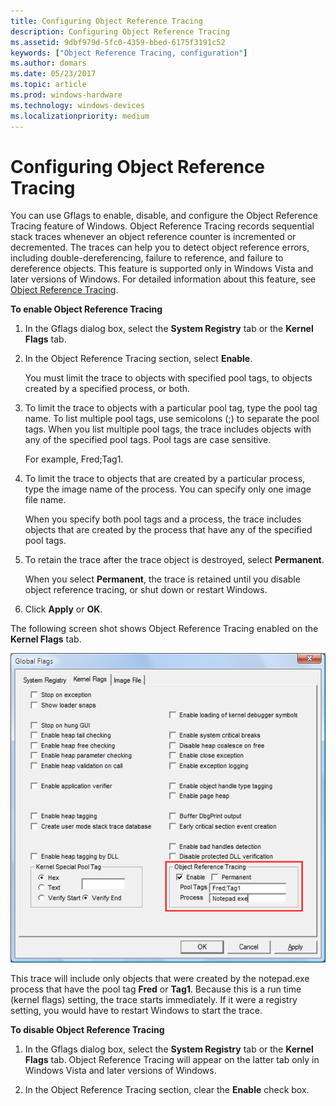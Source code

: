 ```yaml
---
title: Configuring Object Reference Tracing
description: Configuring Object Reference Tracing
ms.assetid: 9dbf979d-5fc0-4359-bbed-6175f3191c52
keywords: ["Object Reference Tracing, configuration"]
ms.author: domars
ms.date: 05/23/2017
ms.topic: article
ms.prod: windows-hardware
ms.technology: windows-devices
ms.localizationpriority: medium
---
```


# Configuring Object Reference Tracing


You can use Gflags to enable, disable, and configure the Object Reference Tracing feature of Windows. Object Reference Tracing records sequential stack traces whenever an object reference counter is incremented or decremented. The traces can help you to detect object reference errors, including double-dereferencing, failure to reference, and failure to dereference objects. This feature is supported only in Windows Vista and later versions of Windows. For detailed information about this feature, see [Object Reference Tracing](object-reference-tracing.md).

**To enable Object Reference Tracing**

1.  In the Gflags dialog box, select the **System Registry** tab or the **Kernel Flags** tab.

2.  In the Object Reference Tracing section, select **Enable**.

    You must limit the trace to objects with specified pool tags, to objects created by a specified process, or both.

3.  To limit the trace to objects with a particular pool tag, type the pool tag name. To list multiple pool tags, use semicolons (;) to separate the pool tags. When you list multiple pool tags, the trace includes objects with any of the specified pool tags. Pool tags are case sensitive.

    For example, Fred;Tag1.

4.  To limit the trace to objects that are created by a particular process, type the image name of the process. You can specify only one image file name.

    When you specify both pool tags and a process, the trace includes objects that are created by the process that have any of the specified pool tags.

5.  To retain the trace after the trace object is destroyed, select **Permanent**.

    When you select **Permanent**, the trace is retained until you disable object reference tracing, or shut down or restart Windows.

6.  Click **Apply** or **OK**.

The following screen shot shows Object Reference Tracing enabled on the **Kernel Flags** tab.

![screen shot that shows object reference tracing enabled on the kernel flags tab](images/gflags-obj.png)

This trace will include only objects that were created by the notepad.exe process that have the pool tag **Fred** or **Tag1**. Because this is a run time (kernel flags) setting, the trace starts immediately. If it were a registry setting, you would have to restart Windows to start the trace.

**To disable Object Reference Tracing**

1.  In the Gflags dialog box, select the **System Registry** tab or the **Kernel Flags** tab. Object Reference Tracing will appear on the latter tab only in Windows Vista and later versions of Windows.

2.  In the Object Reference Tracing section, clear the **Enable** check box.

 

 






